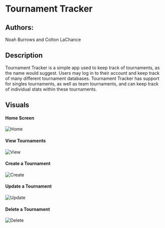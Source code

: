 # Tournament Tracker

## Authors:
Noah Burrows and Colton LaChance

## Description

Tournament Tracker is a simple app used to keep track of tournaments, as the name would suggest. 
Users may log in to their account and keep track of many different tournament databases.
Tournament Tracker has support for singles tournaments, as well as team tournaments, and can
keep track of individual stats within these tournaments.

## Visuals
#### Home Screen
![Home](https://github.com/ColtJLaCh/TournamentTracker-JavaFinal-NC/blob/4669ff8c7a03af6511004b425431c825b7c42356/README-Home%20Screen.png)

#### View Tournaments
![View](https://github.com/ColtJLaCh/TournamentTracker-JavaFinal-NC/blob/4669ff8c7a03af6511004b425431c825b7c42356/README-View%20Tourney.png)

#### Create a Tournament
![Create](https://github.com/ColtJLaCh/TournamentTracker-JavaFinal-NC/blob/4669ff8c7a03af6511004b425431c825b7c42356/README-Create.png)

#### Update a Tournament
![Update](https://github.com/ColtJLaCh/TournamentTracker-JavaFinal-NC/blob/4669ff8c7a03af6511004b425431c825b7c42356/README-Update.png)

#### Delete a Tournament
![Delete](https://github.com/ColtJLaCh/TournamentTracker-JavaFinal-NC/blob/4669ff8c7a03af6511004b425431c825b7c42356/README-Delete.png)
